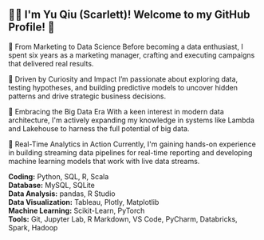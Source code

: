 
## 👩‍🚀 I'm Yu Qiu (Scarlett)! Welcome to my GitHub Profile! &#x1F4AD;

🌟 From Marketing to Data Science
Before becoming a data enthusiast, I spent six years as a marketing manager, crafting and executing campaigns that delivered real results.

🌟 Driven by Curiosity and Impact
I’m passionate about exploring data, testing hypotheses, and building predictive models to uncover hidden patterns and drive strategic business decisions.

🌟 Embracing the Big Data Era
With a keen interest in modern data architecture, I'm actively expanding my knowledge in systems like Lambda and Lakehouse to harness the full potential of big data.

🌟 Real-Time Analytics in Action
Currently, I'm gaining hands-on experience in building streaming data pipelines for real-time reporting and developing machine learning models that work with live data streams.

<B>Coding:</B> Python, SQL, R, Scala   
<B>Database:</B> MySQL, SQLite  
<B>Data Analysis:</B> pandas, R Studio  
<B>Data Visualization:</B> Tableau, Plotly, Matplotlib  
<B>Machine Learning:</B> Scikit-Learn, PyTorch  
<B>Tools:</B> Git, Jupyter Lab, R Markdown, VS Code, PyCharm, Databricks, Spark, Hadoop  
